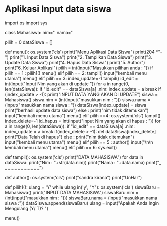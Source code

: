 # Aplikasi Input data siswa

import os
import sys

class Mahasiswa:
        nim=''
        nama=''

pilih = 0
dataSiswa = []

def menu():
    os.system('cls')
    print("Menu Aplikasi Data Siswa")
    print(204
    *"-")
    print("1. Input Data Siswa")
    print("2. Tampilkan Data Siswa")
    print("3. Update Data Siswa")
    print("4. Hapus Data Siswa")
    print("5. Author")
    print("6. Keluar Aplikasi")
    pilih = int(input("Masukkan pilihan anda : "))
    if pilih == 1 :
        pilih1()
        menu()
    elif pilih == 2:
        tampil()
        input("kembali menu utama")
        menu()
    elif pilih == 3:
        index_update=-1
        tampil()
        id_edit = int(input("Input Nim yang akan di update "))
        for a in range(0, len(dataSiswa)):
            if "id_edit" == dataSiswa[a] .nim:
                        index_update = a
                        break
        if (index_update > -1):
            print("INPUT DATA YANG AKAN DI UPDATE")
            siswa = Mahasiswa()
            siswa.nim = (int(input("masukkan nim : ")))
            siswa.nama = (input("masukkan nama siswa : "))
            dataSiswa[index_update] = siswa
            print("berhasil update data siswa")
        else : print("nim tidak ditemukan")
        input("kembali menu utama")
        menu()
    elif pilih ==4:
        os.system('cls')
        tampil()
        index_delete=-1
        id_hapus = int(input("Input Nim yang akan di hapus : "))
        for a in range(0, len(dataSiswa)):
            if "id_edit" == dataSiswa[a] .nim:
                        index_update = a
                        break
        if(index_delete > -1):
            del dataSiswa[index_delete]
            print("Data Telah di hapus")
        else : print("nim tidak ditemukan")
        input("kembali menu utama")
        menu()
    elif pilih == 5 :
        author()
        input("\n\n kembali menu utama")
        menu()
    elif pilih == 6:
        sys.exit()

def tampil():
    os.system('cls')
    print("DATA MAHASISWA")
    for data in dataSiswa:
        print("Nim : "+str(data.nim))
        print("Nama : "+data.nama)
        print("_ _ _ _ _ _ _ _ _ _ _ _")

def author():
    os.system('cls')
    print("sandra kirana")
    print("UnHar")

def pilih1():
    ulang = 'Y'
    while ulang in('y', "Y"):
        os.system('cls')
        siswaBaru = Mahasiswa()
        print("INPUT DATA MAHASISWA")
        siswaBaru.nim = (int(input("masukkan nim : ")))
        siswaBaru.nama = (input("masukkan nama siswa :"))
        dataSiswa.append(siswaBaru)
        ulang = input("Apakah Anda Ingin Mengulang (Y/ T)? ")

menu()
